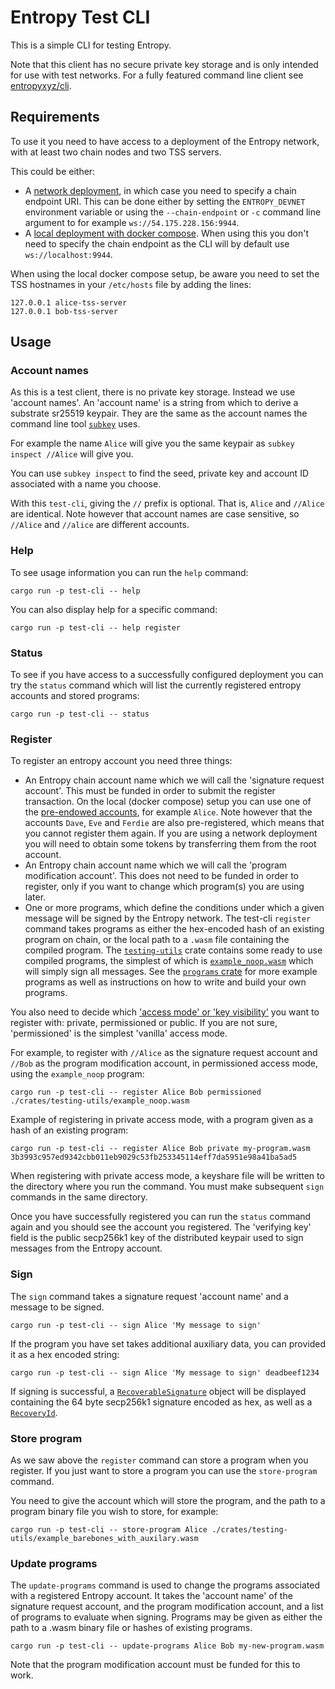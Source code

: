 # Entropy Test CLI

This is a simple CLI for testing Entropy.

Note that this client has no secure private key storage and is only intended for use with test
networks. For a fully featured command line client see [entropyxyz/cli](https://github.com/entropyxyz/cli).

## Requirements

To use it you need to have access to a deployment of the Entropy network, with at least two chain
nodes and two TSS servers.

This could be either:

- A [network deployment](https://github.com/entropyxyz/meta/wiki/New-Entropy-network-deployment-runbook), in
which case you need to specify a chain endpoint URI. This can be done either by setting the
`ENTROPY_DEVNET` environment variable or using the `--chain-endpoint` or `-c` command line argument
to for example `ws://54.175.228.156:9944`.
- A [local deployment with docker compose](https://github.com/entropyxyz/meta/wiki/Local-devnet).
  When using this you don't need to specify the chain endpoint as the CLI will by default use
  `ws://localhost:9944`.

When using the local docker compose setup, be aware you need to set the TSS hostnames in your
`/etc/hosts` file by adding the lines:

```
127.0.0.1 alice-tss-server
127.0.0.1 bob-tss-server
```

## Usage

### Account names

As this is a test client, there is no private key storage. Instead we use 'account names'. An 'account
name' is a string from which to derive a substrate sr25519 keypair. They are the same as
the account names the command line tool [`subkey`](https://docs.substrate.io/reference/command-line-tools/subkey) uses.

For example the name `Alice` will give you the same keypair as `subkey inspect //Alice` will give you.

You can use `subkey inspect` to find the seed, private key and account ID associated with a name you choose.

With this `test-cli`, giving the `//` prefix is optional. That is, `Alice` and `//Alice` are identical. Note
however that account names are case sensitive, so `//Alice` and `//alice` are different accounts.

### Help

To see usage information you can run the `help` command:

`cargo run -p test-cli -- help`

You can also display help for a specific command:

`cargo run -p test-cli -- help register`

### Status

To see if you have access to a successfully configured deployment you can try the `status` command
which will list the currently registered entropy accounts and stored programs:

`cargo run -p test-cli -- status`

### Register

To register an entropy account you need three things:
- An Entropy chain account name which we will call the 'signature request account'. This must be funded in
  order to submit the register transaction. On the local (docker compose) setup you can use one of the
  [pre-endowed accounts](https://github.com/entropyxyz/entropy-core/blob/master/node/cli/src/endowed_accounts.rs),
  for example `Alice`. Note however that the accounts `Dave`, `Eve` and `Ferdie` are also pre-registered,
  which means that you cannot register them again. If you are using a network deployment you will need
  to obtain some tokens by transferring them from the root account.
- An Entropy chain account name which we will call the 'program modification account'. This does not
  need to be funded in order to register, only if you want to change which program(s) you are using
  later.
- One or more programs, which define the conditions under which a given message will be signed by
  the Entropy network. The test-cli `register` command takes programs as either the hex-encoded hash
  of an existing program on chain, or the local path to a `.wasm` file containing the compiled
  program. The [`testing-utils`](https://github.com/entropyxyz/entropy-core/tree/master/crates/testing-utils)
  crate contains some ready to use compiled programs, the simplest of which is [`example_noop.wasm`](https://github.com/entropyxyz/entropy-core/blob/master/crates/testing-utils/example_noop.wasm) which will simply sign all messages. See the
  [`programs` crate](https://github.com/entropyxyz/programs) for more example programs as well as
  instructions on how to write and build your own programs.

You also need to decide which ['access mode' or 'key visibility'](https://entropy-docs.vercel.app/KeyVisibility)
you want to register with: private, permissioned or public. If you are not sure, 'permissioned' is the
simplest 'vanilla' access mode.

For example, to register with `//Alice` as the signature request account and `//Bob` as the program
modification account, in permissioned access mode, using the `example_noop` program:

`cargo run -p test-cli -- register Alice Bob permissioned ./crates/testing-utils/example_noop.wasm`

Example of registering in private access mode, with a program given as a hash of an existing
program:

`cargo run -p test-cli -- register Alice Bob private my-program.wasm 3b3993c957ed9342cbb011eb9029c53fb253345114eff7da5951e98a41ba5ad5`

When registering with private access mode, a keyshare file will be written to the directory where you
run the command. You must make subsequent `sign` commands in the same directory.

Once you have successfully registered you can run the `status` command again and you should see the
account you registered. The 'verifying key' field is the public secp256k1 key of the distributed
keypair used to sign messages from the Entropy account.

### Sign

The `sign` command takes a signature request 'account name' and a message to be signed.

`cargo run -p test-cli -- sign Alice 'My message to sign'`

If the program you have set takes additional auxiliary data, you can provided it as a hex encoded
string:

`cargo run -p test-cli -- sign Alice 'My message to sign' deadbeef1234`

If signing is successful, a [`RecoverableSignature`](https://docs.rs/synedrion/latest/synedrion/struct.RecoverableSignature.html)
object will be displayed containing the 64 byte secp256k1 signature encoded as hex, as well as a [`RecoveryId`](https://docs.rs/synedrion/latest/synedrion/ecdsa/struct.RecoveryId.html).

### Store program

As we saw above the `register` command can store a program when you register. If you just want to store
a program you can use the `store-program` command.

You need to give the account which will store the program, and the path to a program binary file you
wish to store, for example:

`cargo run -p test-cli -- store-program Alice
./crates/testing-utils/example_barebones_with_auxilary.wasm`

### Update programs

The `update-programs` command is used to change the programs associated with a registered Entropy
account. It takes the 'account name' of the signature request account, and the program modification
account, and a list of programs to evaluate when signing. Programs may be given as either the path
to a .wasm binary file or hashes of existing programs.

`cargo run -p test-cli -- update-programs Alice Bob my-new-program.wasm`

Note that the program modification account must be funded for this to work.
